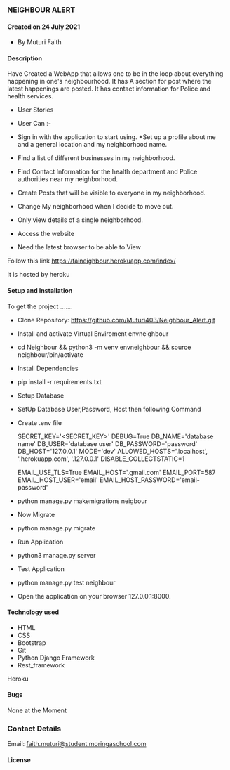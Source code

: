 ### NEIGHBOUR ALERT

#### Created on 24 July 2021

* By Muturi Faith

#### Description

Have Created a WebApp that allows one to be in the loop about everything happening in one's neighbourhood. It has A section for post where the latest happenings are posted. It has contact information for Police and health services.

* User Stories
* User Can :-

* Sign in with the application to start using.
*Set up a profile about me and a general location and my neighborhood name.
* Find a list of different businesses in my neighborhood.
* Find Contact Information for the health department and Police authorities near my neighborhood.
* Create Posts that will be visible to everyone in my neighborhood.
* Change My neighborhood when I decide to move out.
* Only view details of a single neighborhood.
* Access the website
* Need the latest browser to be able to View

Follow this link <https://faineighbour.herokuapp.com/index/>

It is hosted by heroku

#### Setup and Installation

To get the project .......

* Clone Repository:
<https://github.com/Muturi403/Neighbour_Alert.git>
* Install and activate Virtual Enviroment envneighbour
* cd Neighbour  && python3 -m venv envneighbour && source neighbour/bin/activate
* Install Dependencies
* pip install -r requirements.txt
* Setup Database
* SetUp Database User,Password, Host then following Command

* Create .env file

  SECRET_KEY='<SECRET_KEY>'
  DEBUG=True
  DB_NAME='database name'
  DB_USER='database user'
  DB_PASSWORD='password'
  DB_HOST='127.0.0.1'
  MODE='dev'
  ALLOWED_HOSTS='.localhost', '.herokuapp.com', '.127.0.0.1'
  DISABLE_COLLECTSTATIC=1

  EMAIL_USE_TLS=True
  EMAIL_HOST='.gmail.com'
  EMAIL_PORT=587
  EMAIL_HOST_USER='email'
  EMAIL_HOST_PASSWORD='email-password'
* python manage.py makemigrations neigbour
* Now Migrate
* python manage.py migrate
* Run Application
* python3 manage.py server
* Test Application
* python manage.py test neighbour
* Open the application on your browser 127.0.0.1:8000.

#### Technology used

* HTML
* CSS
* Bootstrap
* Git
* Python Django Framework
* Rest_framework

Heroku

#### Bugs

None at the Moment

### Contact Details

Email: faith.muturi@student.moringaschool.com

#### License

